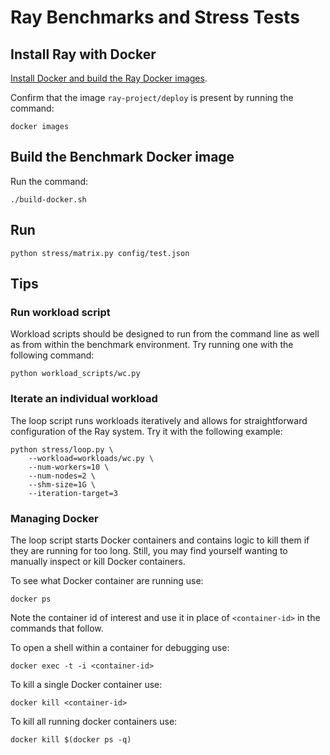 # Ray Benchmarks and Stress Tests


## Install Ray with Docker

[Install Docker and build the Ray Docker images](https://github.com/ray-project/ray/blob/master/doc/source/install-on-docker.md).

Confirm that the image `ray-project/deploy` is present by running the command:

```
docker images
```


## Build the Benchmark Docker image

Run the command:

```
./build-docker.sh
```

## Run 

```
python stress/matrix.py config/test.json
```


## Tips

### Run workload script

Workload scripts should be designed to run from the command line as well as from within the benchmark environment.
Try running one with the following command:

```
python workload_scripts/wc.py
```

### Iterate an individual workload

The loop script runs workloads iteratively and allows for straightforward configuration of the Ray system.
Try it with the following example:

```
python stress/loop.py \
    --workload=workloads/wc.py \
    --num-workers=10 \
    --num-nodes=2 \
    --shm-size=1G \
    --iteration-target=3
```

### Managing Docker

The loop script starts Docker containers and contains logic to kill them if they are running for too long.
Still, you may find yourself wanting to manually inspect or kill Docker containers.

To see what Docker container are running use:

```
docker ps
```
Note the container id of interest and use it in place of `<container-id>` in the commands that follow.

To open a shell within a container for debugging use:
```
docker exec -t -i <container-id>
```

To kill a single Docker container use:
```
docker kill <container-id>
```

To kill all running docker containers use:
```
docker kill $(docker ps -q)
```
